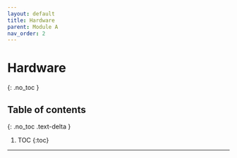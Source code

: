 ```yaml
---
layout: default
title: Hardware
parent: Module A
nav_order: 2
---
```


# Hardware
{: .no_toc }

## Table of contents
{: .no_toc .text-delta }

1. TOC
{:toc}

---